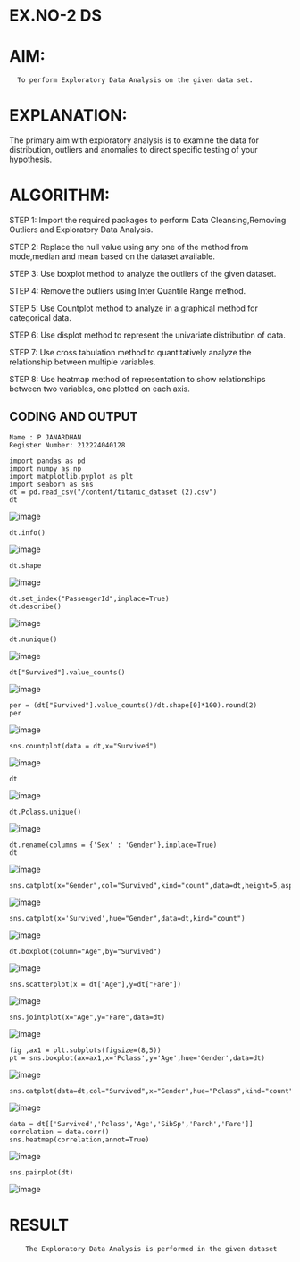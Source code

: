 # EX.NO-2 DS
# AIM:
      To perform Exploratory Data Analysis on the given data set.
      
# EXPLANATION:
  The primary aim with exploratory analysis is to examine the data for distribution, outliers and anomalies to direct specific testing of your hypothesis.
  
# ALGORITHM:
STEP 1: Import the required packages to perform Data Cleansing,Removing Outliers and Exploratory Data Analysis.

STEP 2: Replace the null value using any one of the method from mode,median and mean based on the dataset available.

STEP 3: Use boxplot method to analyze the outliers of the given dataset.

STEP 4: Remove the outliers using Inter Quantile Range method.

STEP 5: Use Countplot method to analyze in a graphical method for categorical data.

STEP 6: Use displot method to represent the univariate distribution of data.

STEP 7: Use cross tabulation method to quantitatively analyze the relationship between multiple variables.

STEP 8: Use heatmap method of representation to show relationships between two variables, one plotted on each axis.

## CODING AND OUTPUT
```
Name : P JANARDHAN
Register Number: 212224040128
```
```
import pandas as pd
import numpy as np
import matplotlib.pyplot as plt
import seaborn as sns
dt = pd.read_csv("/content/titanic_dataset (2).csv")
dt
```
![image](https://github.com/user-attachments/assets/1060d834-730d-4915-9dc2-e42839c2ba6a)
```
dt.info()
```
![image](https://github.com/user-attachments/assets/8d7fb573-26a9-41fd-b04f-461127ceef48)
```
dt.shape
```
![image](https://github.com/user-attachments/assets/32156650-0ff4-44a8-b2aa-c7a9dc1041eb)
```
dt.set_index("PassengerId",inplace=True)
dt.describe()
```
![image](https://github.com/user-attachments/assets/909842ca-24bf-4196-ab19-08db28aa0cb1)
```
dt.nunique()
```
![image](https://github.com/user-attachments/assets/7420fb06-a8a7-4b7e-9963-068e2b8ffe34)
```
dt["Survived"].value_counts()
```
![image](https://github.com/user-attachments/assets/8ba9a30e-25f5-4c8d-aac8-42e64bd5575d)
```
per = (dt["Survived"].value_counts()/dt.shape[0]*100).round(2)
per
```
![image](https://github.com/user-attachments/assets/060c82aa-46ae-4d37-9bc3-9f999577ea33)
```
sns.countplot(data = dt,x="Survived")
```
![image](https://github.com/user-attachments/assets/28d7a87a-a0e3-464d-934e-21600406a427)
```
dt
```
![image](https://github.com/user-attachments/assets/4126790c-6278-48c4-b540-135293d88e8d)
```
dt.Pclass.unique()
```
![image](https://github.com/user-attachments/assets/4e5395eb-471a-4e35-bb81-7268dd4efaa3)
```
dt.rename(columns = {'Sex' : 'Gender'},inplace=True)
dt
```
![image](https://github.com/user-attachments/assets/1b97908e-606d-410f-9c8a-a56d4560a8f5)
```
sns.catplot(x="Gender",col="Survived",kind="count",data=dt,height=5,aspect=.7)
```
![image](https://github.com/user-attachments/assets/ec4ad13e-a64b-45db-8958-c59c0ad6c54c)
```
sns.catplot(x='Survived',hue="Gender",data=dt,kind="count")
```
![image](https://github.com/user-attachments/assets/c8d06102-825c-4c9d-a764-3c36841ab633)
```
dt.boxplot(column="Age",by="Survived")
```
![image](https://github.com/user-attachments/assets/d7dff06a-e560-4b57-acd0-25f6ce512a47)
```
sns.scatterplot(x = dt["Age"],y=dt["Fare"])
```
![image](https://github.com/user-attachments/assets/0e8a74ba-3d4d-48fd-a656-86a7b7a7ed35)
```
sns.jointplot(x="Age",y="Fare",data=dt)
```
![image](https://github.com/user-attachments/assets/d8ab53f7-da92-42c8-a3fb-880e7c47cf73)
```
fig ,ax1 = plt.subplots(figsize=(8,5))
pt = sns.boxplot(ax=ax1,x='Pclass',y='Age',hue='Gender',data=dt)
```
![image](https://github.com/user-attachments/assets/74a33e00-4afc-472e-b893-b09698ddc2fb)
```
sns.catplot(data=dt,col="Survived",x="Gender",hue="Pclass",kind="count")
```
![image](https://github.com/user-attachments/assets/284ab95d-9f92-41a0-9a93-7c6829b36c23)
```
data = dt[['Survived','Pclass','Age','SibSp','Parch','Fare']]
correlation = data.corr()
sns.heatmap(correlation,annot=True)
```
![image](https://github.com/user-attachments/assets/3bb0756d-ed10-4998-b928-2afba11497a4)
```
sns.pairplot(dt)
```
![image](https://github.com/user-attachments/assets/c93a0590-f2f0-43d7-b573-d826ca6a4c3c)

# RESULT
        The Exploratory Data Analysis is performed in the given dataset
